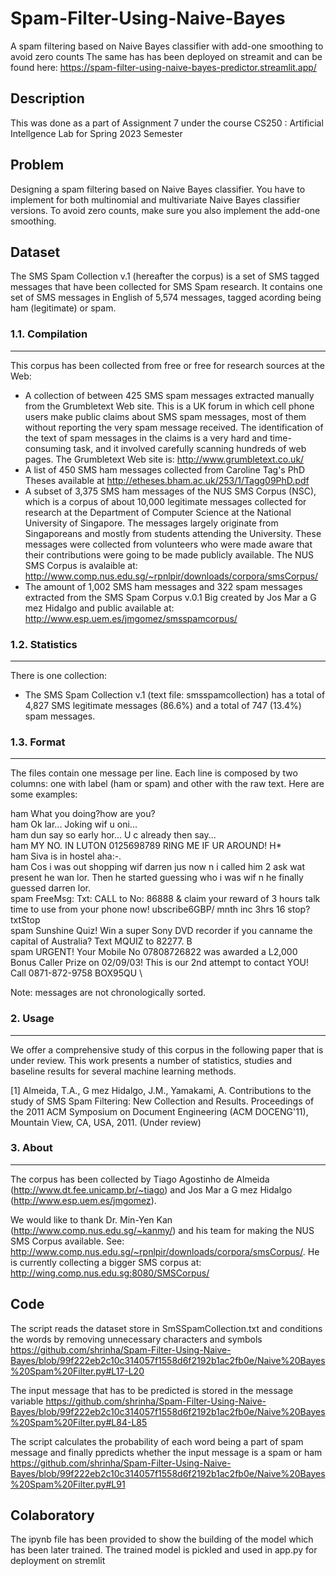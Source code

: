 # Spam-Filter-Using-Naive-Bayes
A spam filtering based on Naive Bayes classifier with add-one
smoothing to avoid zero counts 
The same has has been deployed on streamit and can be found here: https://spam-filter-using-naive-bayes-predictor.streamlit.app/
## Description
This was done as a part of Assignment 7 under the course CS250 : Artificial Intellgence Lab for Spring 2023 Semester
## Problem
Designing a spam filtering based on Naive Bayes classifier. You have to implement for both multinomial and multivariate Naive Bayes classifier versions. To avoid zero counts, make sure you also implement the add-one smoothing.
## Dataset
The SMS Spam Collection v.1 (hereafter the corpus) is a set of SMS tagged messages that have been collected for SMS Spam research. It contains one set of SMS messages in English of 5,574 messages, tagged acording being ham (legitimate) or spam. 

### 1.1. Compilation
-------------

This corpus has been collected from free or free for research sources at the Web:

- A collection of between 425 SMS spam messages extracted manually from the Grumbletext Web site. This is a UK forum in which cell phone users make public claims about SMS spam messages, most of them without reporting the very spam message received. The identification of the text of spam messages in the claims is a very hard and time-consuming task, and it involved carefully scanning hundreds of web pages. The Grumbletext Web site is: http://www.grumbletext.co.uk/
- A list of 450 SMS ham messages collected from Caroline Tag's PhD Theses available at http://etheses.bham.ac.uk/253/1/Tagg09PhD.pdf
- A subset of 3,375 SMS ham messages of the NUS SMS Corpus (NSC), which is a corpus of about 10,000 legitimate messages collected for research at the Department of Computer Science at the National University of Singapore. The messages largely originate from Singaporeans and mostly from students attending the University. These messages were collected from volunteers who were made aware that their contributions were going to be made publicly available. The NUS SMS Corpus is avalaible at: http://www.comp.nus.edu.sg/~rpnlpir/downloads/corpora/smsCorpus/
- The amount of 1,002 SMS ham messages and 322 spam messages extracted from the SMS Spam Corpus v.0.1 Big created by Jos  Mar a G mez Hidalgo and public available at: http://www.esp.uem.es/jmgomez/smsspamcorpus/


### 1.2. Statistics
-------------

There is one collection:

- The SMS Spam Collection v.1 (text file: smsspamcollection) has a total of 4,827 SMS legitimate messages (86.6%) and a total of 747 (13.4%) spam messages.


### 1.3. Format
-------------

The files contain one message per line. Each line is composed by two columns: one with label (ham or spam) and other with the raw text. Here are some examples:

ham   What you doing?how are you? \
ham   Ok lar... Joking wif u oni... \
ham   dun say so early hor... U c already then say... \
ham   MY NO. IN LUTON 0125698789 RING ME IF UR AROUND! H* \
ham   Siva is in hostel aha:-. \
ham   Cos i was out shopping wif darren jus now n i called him 2 ask wat present he wan lor. Then he started guessing who i was wif n he finally guessed darren lor. \
spam   FreeMsg: Txt: CALL to No: 86888 & claim your reward of 3 hours talk time to use from your phone now! ubscribe6GBP/ mnth inc 3hrs 16 stop?txtStop \
spam   Sunshine Quiz! Win a super Sony DVD recorder if you canname the capital of Australia? Text MQUIZ to 82277. B \
spam   URGENT! Your Mobile No 07808726822 was awarded a L2,000 Bonus Caller Prize on 02/09/03! This is our 2nd attempt to contact YOU! Call 0871-872-9758 BOX95QU \

Note: messages are not chronologically sorted.


### 2. Usage
-------------

We offer a comprehensive study of this corpus in the following paper that is under review. This work presents a number of statistics, studies and baseline results for several machine learning methods.

[1] Almeida, T.A., G mez Hidalgo, J.M., Yamakami, A. Contributions to the study of SMS Spam Filtering: New Collection and Results. Proceedings of the 2011 ACM Symposium on Document Engineering (ACM DOCENG'11), Mountain View, CA, USA, 2011. (Under review)


### 3. About
-------------

The corpus has been collected by Tiago Agostinho de Almeida (http://www.dt.fee.unicamp.br/~tiago) and Jos  Mar a G mez Hidalgo (http://www.esp.uem.es/jmgomez).

We would like to thank Dr. Min-Yen Kan (http://www.comp.nus.edu.sg/~kanmy/) and his team for making the NUS SMS Corpus available. See: http://www.comp.nus.edu.sg/~rpnlpir/downloads/corpora/smsCorpus/. He is currently collecting a bigger SMS corpus at: http://wing.comp.nus.edu.sg:8080/SMSCorpus/

## Code

The script reads the dataset store in SmSSpamCollection.txt and conditions the words by removing unnecessary characters and symbols
https://github.com/shrinha/Spam-Filter-Using-Naive-Bayes/blob/99f222eb2c10c314057f1558d6f2192b1ac2fb0e/Naive%20Bayes%20Spam%20Filter.py#L17-L20

The input message that has to be predicted is stored in the message variable
https://github.com/shrinha/Spam-Filter-Using-Naive-Bayes/blob/99f222eb2c10c314057f1558d6f2192b1ac2fb0e/Naive%20Bayes%20Spam%20Filter.py#L84-L85

The script calculates the probability of each word being a part of spam message and finally ppredicts whether the input message is a spam or ham
https://github.com/shrinha/Spam-Filter-Using-Naive-Bayes/blob/99f222eb2c10c314057f1558d6f2192b1ac2fb0e/Naive%20Bayes%20Spam%20Filter.py#L91

## Colaboratory

The ipynb file has been provided to show the building of the model which has been later trained. The trained model is pickled and used in app.py for deployment on stremlit
